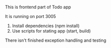 This is frontend part of Todo app

It is running on port 3005


1) Install dependencies (npm install)
2) Use scripts for stating app (start, build)


There isn't finished exception handling and testing